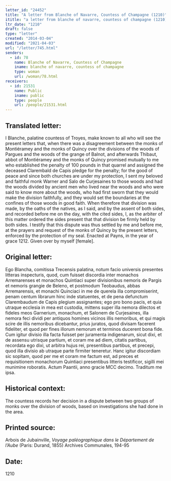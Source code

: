 ```yaml
---
letter_id: "24452"
title: "A letter from Blanche of Navarre, Countess of Champagne (1210)"
ititle: "a letter from blanche of navarre, countess of champagne (1210)"
ltr_date: "1210"
draft: false
type: "letter"
created: "2014-03-04"
modified: "2021-04-03"
url: "/letter/745.html"
senders:
  - id: 78
    name: Blanche of Navarre, Countess of Champagne
    iname: blanche of navarre, countess of champagne
    type: woman
    url: /woman/78.html
receivers:
  - id: 21531
    name: Public
    iname: public
    type: people
    url: /people/21531.html
---
```

<h2> Translated letter:</h2>I Blanche, palatine countess of Troyes, make known to all who will see the present letters that, when there was a disagreement between the monks of Montiéramey and the monks of Quincy over the divisions of the woods of Pargues and the woods of the grange of Balnot, and afterwards Thibaut, abbot of Montiéramey and the monks of Quincy promised mutually to me who established the penalty of 100 pounds in that quarrel and assigned the deceased Clarembald de Capis pledge for the penalty; for the good of peace and since both churches are under my protection, I sent my beloved and faithful monk Warner and Salo de Curjesaines to those woods and had the woods divided by ancient men who lived near the woods and who were said to know more about the woods, who had first sworn that they would make the division faithfully, and they would set the boundaries at the confines of those woods in good faith.   When therefore that division was made, by the oaths of the natives, as I said, and by the assent of both sides, and recorded before me on the day, with the cited sides, I, as the arbiter of this matter ordered the sides present that that division be firmly held by both sides.
I testify that this dispute was thus settled by me and before me, at the prayers and request of the monks of Quincy by the present letters, enforced by the protection of my seal.
Enacted at Payns, in the year of grace 1212.
Given over by myself [female].
<h2 class="mt-4"> Original letter:</h2>Ego Blancha, comitissa Trecensis palatina, notum facio universis presentes litteras inspecturis, quod, cum fuisset discordia inter monachos Arremarenses et monachos Quintiaci super divisionibus nemoris de Pargis et nemoris grangie de Beleno, et postmodum Teobaudus, abbas Arremarensis, et monachi Quinciaci in me de querela illa compromiserint, penam centum librarum hinc inde statuentes, et de pena defunctum Clarembaudum de Capis plegium assignantes; ego pro bono pacis, et quia utraque ecclesia in mea est custodia, mittens super illa nemora dilectos et fideles meos Garnerium, monachum, et Salonem de Curjesaines, illa nemora feci dividi per antiquos homines vicinos illis nemoribus, et qui magis scire de illis nemoribus dicebantur, prius juratos, quod divisam facerent fideliter, et quod per fines illorum nemorum et terminos ducerent bona fide.  Cum igitur divisio illa facta fuisset per juramenta indigenarum, sicut dixi, et de assensu utrisque partium, et coram me ad diem, citatis partibus, recordata ego dixi, ut arbitra hujus rei, presentibus partibus, et precepi, quod illa divisio ab utraque parte firmiter teneretur.  Hanc igitur discordiam sic sopitam, quod per me et coram me factum est, ad preces et requisitionem monachorum Quintiaci presentibus litteris testificor, sigilli mei munimine roboratis.
Actum Paantii, anno gracie MCC decimo.
Traditum me ipsa.
<h2 class="mt-4"> Historical context:</h2>The countess records her decision in a dispute between two groups of monks over the division of woods, based on investigations she had done in the area.
<h2 class="mt-4"> Printed source:</h2><p>Arbois de Jubainville, <em>Voyage paléographique dans le Département de l’Aube</em> (Paris: Durand, 1855) Archives Communales, 194-95</p><h2 class="mt-4"> Date:</h2>1210
